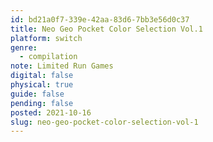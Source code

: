 ```yaml
---
id: bd21a0f7-339e-42aa-83d6-7bb3e56d0c37
title: Neo Geo Pocket Color Selection Vol.1
platform: switch
genre:
  - compilation
note: Limited Run Games
digital: false
physical: true
guide: false
pending: false
posted: 2021-10-16
slug: neo-geo-pocket-color-selection-vol-1
---
```

